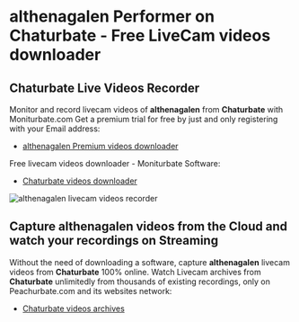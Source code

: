# althenagalen Performer on Chaturbate - Free LiveCam videos downloader

## Chaturbate Live Videos Recorder

Monitor and record livecam videos of **althenagalen** from **Chaturbate** with Moniturbate.com
Get a premium trial for free by just and only registering with your Email address:
* [althenagalen Premium videos downloader](https://moniturbate.com/request-demo-licence-key.html)

Free livecam videos downloader - Moniturbate Software:
* [Chaturbate videos downloader](https://moniturbate.com/moniturbate-download-software.html)

![althenagalen livecam videos recorder](https://peachurnet.com/templates/moniturbate-software.png)


## Capture althenagalen videos from the Cloud and watch your recordings on Streaming

Without the need of downloading a software, capture **althenagalen** livecam videos from **Chaturbate** 100% online.
Watch Livecam archives from **Chaturbate** unlimitedly from thousands of existing recordings, only on Peachurbate.com and its websites network:
* [Chaturbate videos archives](https://peachurnet.com/)